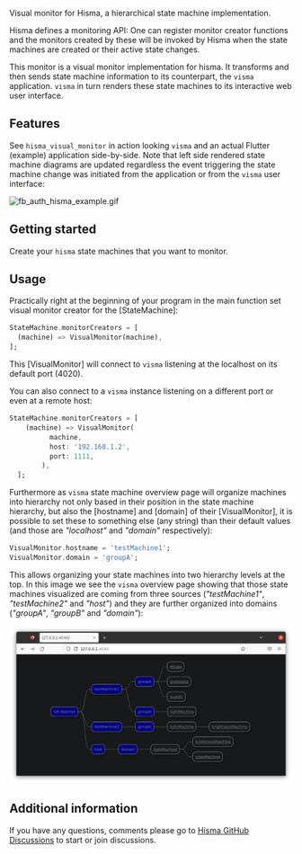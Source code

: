 <!--
This README describes the package. If you publish this package to pub.dev,
this README's contents appear on the landing page for your package.

For information about how to write a good package README, see the guide for
[writing package pages](https://dart.dev/guides/libraries/writing-package-pages).

For general information about developing packages, see the Dart guide for
[creating packages](https://dart.dev/guides/libraries/create-library-packages)
and the Flutter guide for
[developing packages and plugins](https://flutter.dev/developing-packages).
-->

Visual monitor for Hisma, a hierarchical state machine implementation.

Hisma defines a monitoring API: One can register monitor creator functions and the monitors created by these will be invoked by Hisma when the state machines are created or their active state changes.

This monitor is a visual monitor implementation for hisma. It transforms and then sends state machine information to its counterpart, the `visma` application. `visma` in turn renders these state machines to its interactive web user interface.

## Features

See `hisma_visual_monitor` in action looking `visma` and an actual Flutter (example) application side-by-side. Note that left side rendered state machine diagrams are updated regardless the event triggering the state machine change was initiated from the application or from the `visma` user interface:

![fb_auth_hisma_example.gif](../../examples/fb_auth_hisma_example/doc/resources/fb_auth_hisma_example.gif)

## Getting started

Create your `hisma` state machines that you want to monitor.

## Usage

Practically right at the beginning of your program in the main function set visual monitor creator for the [StateMachine]:

```dart
StateMachine.monitorCreators = [
  (machine) => VisualMonitor(machine),
];
```

This [VisualMonitor] will connect to `visma` listening at the localhost on its default port (4020).

You can also connect to a `visma` instance listening on a different port or even at a remote host:

```dart
StateMachine.monitorCreators = [
    (machine) => VisualMonitor(
          machine,
          host: '192.168.1.2',
          port: 1111,
        ),
  ];
```

Furthermore as `visma` state machine overview page will organize machines into hierarchy not only based in their position in the state machine hierarchy, but also the [hostname] and [domain] of their [VisualMonitor], it is possible to set these to something else (any string) than their default values (and those are _"localhost"_ and _"domain"_ respectively):

```dart
VisualMonitor.hostname = 'testMachine1';
VisualMonitor.domain = 'groupA';
```

This allows organizing your state machines into two hierarchy levels at the top. In this image we see the `visma` overview page showing that those state machines visualized are coming from three sources (_"testMachine1"_, _"testMachine2"_ and _"host"_) and they are further organized into domains (_"groupA"_, _"groupB"_ and _"domain"_):

![hisma_visual_monitor_domain.png](doc/resources/hisma_visual_monitor_domain.png)

## Additional information

If you have any questions, comments please go to [Hisma GitHub Discussions](https://github.com/tamas-p/hisma/discussions) to start or join discussions.
